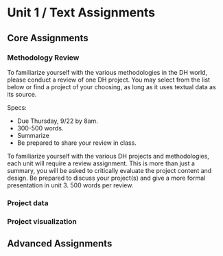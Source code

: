 # Unit 1 / Text Assignments

## Core Assignments

### Methodology Review
To familiarize yourself with the various methodologies in the DH world, please conduct a review of one DH project. You may select from the list below or find a project of your choosing, as long as it uses textual data as its source. 

Specs:
* Due Thursday, 9/22 by 8am. 
* 300-500 words. 
* Summarize 
* Be prepared to share your review in class. 


To familiarize yourself with the various DH projects and methodologies, each unit will require a review assignment. This is more than just a summary, you will be asked to critically evaluate the project content and design. Be prepared to discuss your project(s) and give a more formal presentation in unit 3. 500 words per review.





### Project data 
### Project visualization
### 





## Advanced Assignments